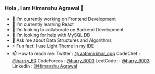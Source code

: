 ### Hola , I am Himanshu Agrawal 👋


- 🔭 I’m currently working on Frontend Development
- 🌱 I’m currently learning React
- 👯 I’m looking to collaborate on Backend Development
- 🤔 I’m looking for help with MySQL DB
- 💬 Ask me about Data Structures and Algorithms
- ⚡ Fun fact: I use Light Theme in my IDE
- 📫 How to reach me:
        Twitter : [@ aatmnirbhar_cpp](https://twitter.com/aatmnirbhar_cpp)
        CodeChef : [@harrry_60](https://www.codechef.com/users/harrry_60)
        CodeForces : [@harry_6003](https://codeforces.com/profile/harry_6003)
        LeetCode :- [@harry_6003](https://leetcode.com/harry_6003/)   
        LinkedIn : [@Himanshu Agrawal](https://www.linkedin.com/in/himanshu-agrawal01234/)
